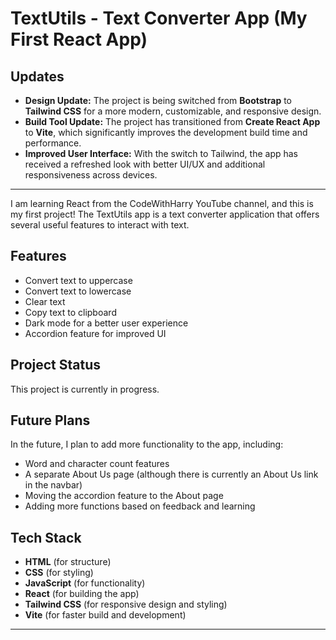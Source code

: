 # TextUtils - Text Converter App (My First React App)

## Updates

- **Design Update:** The project is being switched from **Bootstrap** to **Tailwind CSS** for a more modern, customizable, and responsive design.
- **Build Tool Update:** The project has transitioned from **Create React App** to **Vite**, which significantly improves the development build time and performance.
- **Improved User Interface:** With the switch to Tailwind, the app has received a refreshed look with better UI/UX and additional responsiveness across devices.

---

I am learning React from the CodeWithHarry YouTube channel, and this is my first project! The TextUtils app is a text converter application that offers several useful features to interact with text.

## Features

- Convert text to uppercase
- Convert text to lowercase
- Clear text
- Copy text to clipboard
- Dark mode for a better user experience
- Accordion feature for improved UI

## Project Status

This project is currently in progress.

## Future Plans

In the future, I plan to add more functionality to the app, including:

- Word and character count features
- A separate About Us page (although there is currently an About Us link in the navbar)
- Moving the accordion feature to the About page
- Adding more functions based on feedback and learning

## Tech Stack

- **HTML** (for structure)
- **CSS** (for styling)
- **JavaScript** (for functionality)
- **React** (for building the app)
- **Tailwind CSS** (for responsive design and styling)
- **Vite** (for faster build and development)

---
